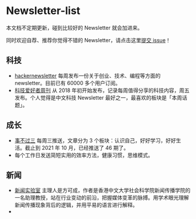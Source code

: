 # Newsletter-list 


本文档不定期更新，碰到比较好的 Newsletter 就会加进来。

同时欢迎自荐、推荐你觉得不错的 Newsletter，请点击这里[提交 issue](https://github.com/chasays/newsletter-list/issues)！

## 科技

 - [hackernewsletter](https://hackernewsletter.com/) 每周发布一份关于创业、技术、编程等方面的 newsletter。目前已有 60000 多个用户订阅。
 - [科技爱好者周刊](https://github.com/ruanyf/weekly) 从 2018 年初开始发布，记录每周值得分享的科技内容，周五发布。个人觉得是中文科技 Newsletter 最好之一，最喜欢的板块是「本周话题」。


## 成长

 - [事不过三](https://via.hedwig.pub/) 每周三推送，文章分为 3 个板块：认识自己，好好学习，好好生活。截止到 2021 年 10 月，已经推送了 46 期了。
 - []()每个工作日发送简短实用的效率方法，健康习惯，思维模式。

## 新闻

 - [新闻实验室](http://newslab.info/) 主理人是方可成，作者是香港中文大学社会科学院新闻传播学院的一名助理教授，站在行业变动的前沿，把握媒体变革的脉搏。用学术眼光理解新闻传播现象背后的逻辑，并用平易的语言进行解释。
 - 
